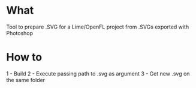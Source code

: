 # What
Tool to prepare .SVG for a Lime/OpenFL project from .SVGs exported with Photoshop

# How to

1 - Build
2 - Execute passing path to .svg as argument
3 - Get new .svg on the same folder